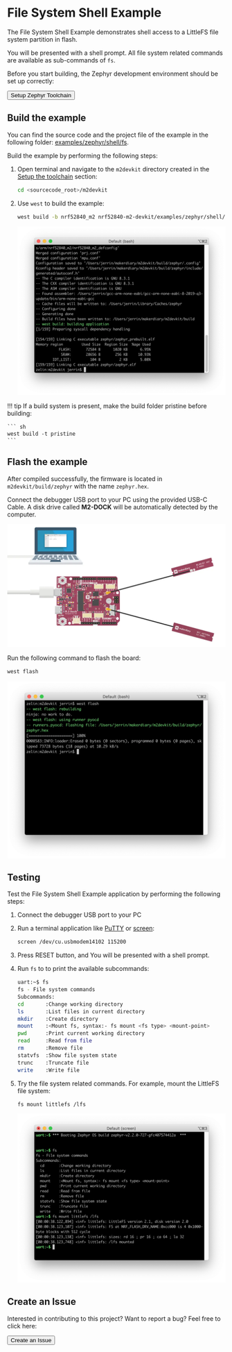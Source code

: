 # File System Shell Example

The File System Shell Example demonstrates shell access to a LittleFS file system partition in flash.

You will be presented with a shell prompt. All file system related commands are available as sub-commands of `fs`.

Before you start building, the Zephyr development environment should be set up correctly:

<a href="../../setup"><button data-md-color-primary="red-bud" style="width:auto;">Setup Zephyr Toolchain</button></a>

## Build the example

You can find the source code and the project file of the example in the following folder: [examples/zephyr/shell/fs](https://github.com/makerdiary/nrf52840-m2-devkit/tree/master/examples/zephyr/shell/fs).

Build the example by performing the following steps:

1. Open terminal and navigate to the `m2devkit` directory created in the [Setup the toolchain](../setup.md) section:

	``` sh
	cd <sourcecode_root>/m2devkit
	```

2. Use `west` to build the example:

	``` sh
	west build -b nrf52840_m2 nrf52840-m2-devkit/examples/zephyr/shell/fs
	```
	
	![](assets/images/building-shell-fs.webp)

!!! tip
	If a build system is present, make the build folder pristine before building:

	``` sh
	west build -t pristine
	```

## Flash the example

After compiled successfully, the firmware is located in `m2devkit/build/zephyr` with the name `zephyr.hex`.

Connect the debugger USB port to your PC using the provided USB-C Cable. A disk drive called **M2-DOCK** will be automatically detected by the computer.

![](../../assets/images/programming-firmware.webp)

Run the following command to flash the board:

``` sh
west flash
```

![](assets/images/flashing-shell-fs.webp)

## Testing

Test the File System Shell Example application by performing the following steps:

1. Connect the debugger USB port to your PC

2. Run a terminal application like [PuTTY](https://www.chiark.greenend.org.uk/~sgtatham/putty/) or [screen](https://www.gnu.org/software/screen/manual/screen.html):

	``` sh
	screen /dev/cu.usbmodem14102 115200
	```

3. Press RESET button, and You will be presented with a shell prompt.

4. Run `fs` to to print the available subcommands:

	``` sh
	uart:~$ fs
	fs - File system commands
	Subcommands:
	cd       :Change working directory
	ls       :List files in current directory
	mkdir    :Create directory
	mount    :<Mount fs, syntax:- fs mount <fs type> <mount-point>
	pwd      :Print current working directory
	read     :Read from file
	rm       :Remove file
	statvfs  :Show file system state
	trunc    :Truncate file
	write    :Write file
	```

5. Try the file system related commands. For example, mount the LittleFS file system:

	``` sh
	fs mount littlefs /lfs
	```

	![](assets/images/logging-shell-fs.webp)


## Create an Issue

Interested in contributing to this project? Want to report a bug? Feel free to click here:

<a href="https://github.com/makerdiary/nrf52840-m2-devkit/issues/new?title=Zephyr:%20Shell%20FS:%20%3Ctitle%3E"><button data-md-color-primary="red-bud"><i class="fa fa-github"></i> Create an Issue</button></a>

